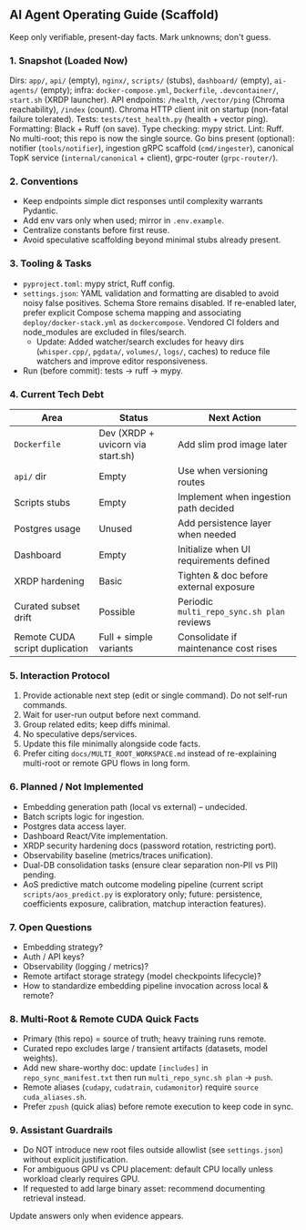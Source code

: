 ## AI Agent Operating Guide (Scaffold)

Keep only verifiable, present-day facts. Mark unknowns; don't guess.

### 1. Snapshot (Loaded Now)

Dirs: `app/`, `api/` (empty), `nginx/`, `scripts/` (stubs), `dashboard/` (empty),
`ai-agents/` (empty); infra: `docker-compose.yml`, `Dockerfile`, `.devcontainer/`,
`start.sh` (XRDP launcher). API endpoints: `/health`, `/vector/ping` (Chroma reachability),
`/index` (count). Chroma HTTP client init on startup (non-fatal failure tolerated).
Tests: `tests/test_health.py` (health + vector ping). Formatting: Black + Ruff (on save).
Type checking: mypy strict. Lint: Ruff. No multi-root; this repo is now the single source.
Go bins present (optional): notifier (`tools/notifier`), ingestion gRPC scaffold (`cmd/ingester`), canonical TopK service (`internal/canonical` + client), grpc-router (`grpc-router/`).

### 2. Conventions

- Keep endpoints simple dict responses until complexity warrants Pydantic.
- Add env vars only when used; mirror in `.env.example`.
- Centralize constants before first reuse.
- Avoid speculative scaffolding beyond minimal stubs already present.

### 3. Tooling & Tasks

- `pyproject.toml`: mypy strict, Ruff config.
- `settings.json`: YAML validation and formatting are disabled to avoid noisy false positives. Schema Store remains disabled. If re-enabled later, prefer explicit Compose schema mapping and associating `deploy/docker-stack.yml` as `dockercompose`. Vendored CI folders and node_modules are excluded in files/search.
  - Update: Added watcher/search excludes for heavy dirs (`whisper.cpp/`, `pgdata/`, `volumes/`, `logs/`, caches) to reduce file watchers and improve editor responsiveness.
- Run (before commit): tests -> ruff -> mypy.

### 4. Current Tech Debt

| Area                           | Status                            | Next Action                                |
| ------------------------------ | --------------------------------- | ------------------------------------------ |
| `Dockerfile`                   | Dev (XRDP + uvicorn via start.sh) | Add slim prod image later                  |
| `api/` dir                     | Empty                             | Use when versioning routes                 |
| Scripts stubs                  | Empty                             | Implement when ingestion path decided      |
| Postgres usage                 | Unused                            | Add persistence layer when needed          |
| Dashboard                      | Empty                             | Initialize when UI requirements defined    |
| XRDP hardening                 | Basic                             | Tighten & doc before external exposure     |
| Curated subset drift           | Possible                          | Periodic `multi_repo_sync.sh plan` reviews |
| Remote CUDA script duplication | Full + simple variants            | Consolidate if maintenance cost rises      |

### 5. Interaction Protocol

1. Provide actionable next step (edit or single command). Do not self-run
   commands.
2. Wait for user-run output before next command.
3. Group related edits; keep diffs minimal.
4. No speculative deps/services.
5. Update this file minimally alongside code facts.
6. Prefer citing `docs/MULTI_ROOT_WORKSPACE.md` instead of re-explaining
   multi-root or remote GPU flows in long form.

### 6. Planned / Not Implemented

- Embedding generation path (local vs external) – undecided.
- Batch scripts logic for ingestion.
- Postgres data access layer.
- Dashboard React/Vite implementation.
- XRDP security hardening docs (password rotation, restricting port).
- Observability baseline (metrics/traces unification).
- Dual-DB consolidation tasks (ensure clear separation non-PII vs PII) pending.
- AoS predictive match outcome modeling pipeline (current script `scripts/aos_predict.py` is exploratory only; future: persistence, coefficients exposure, calibration, matchup interaction features).

### 7. Open Questions

- Embedding strategy?
- Auth / API keys?
- Observability (logging / metrics)?
- Remote artifact storage strategy (model checkpoints lifecycle)?
- How to standardize embedding pipeline invocation across local & remote?

### 8. Multi-Root & Remote CUDA Quick Facts

- Primary (this repo) = source of truth; heavy training runs remote.
- Curated repo excludes large / transient artifacts (datasets, model weights).
- Add new share-worthy doc: update `[includes]` in `repo_sync_manifest.txt` then
  run `multi_repo_sync.sh plan` → `push`.
- Remote aliases (`cudapy`, `cudatrain`, `cudamonitor`) require
  `source cuda_aliases.sh`.
- Prefer `zpush` (quick alias) before remote execution to keep code in sync.

### 9. Assistant Guardrails

- Do NOT introduce new root files outside allowlist (see `settings.json`)
  without explicit justification.
- For ambiguous GPU vs CPU placement: default CPU locally unless workload
  clearly requires GPU.
- If requested to add large binary asset: recommend documenting retrieval
  instead.

Update answers only when evidence appears.
